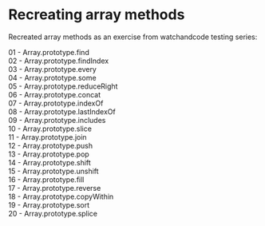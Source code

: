 # Recreating array methods
Recreated array methods as an exercise from watchandcode testing series:

01 - Array.prototype.find  
02 - Array.prototype.findIndex  
03 - Array.prototype.every  
04 - Array.prototype.some  
05 - Array.prototype.reduceRight  
06 - Array.prototype.concat  
07 - Array.prototype.indexOf  
08 - Array.prototype.lastIndexOf  
09 - Array.prototype.includes  
10 - Array.prototype.slice  
11 - Array.prototype.join  
12 - Array.prototype.push  
13 - Array.prototype.pop  
14 - Array.prototype.shift  
15 - Array.prototype.unshift  
16 - Array.prototype.fill  
17 - Array.prototype.reverse  
18 - Array.prototype.copyWithin  
19 - Array.prototype.sort  
20 - Array.prototype.splice  

